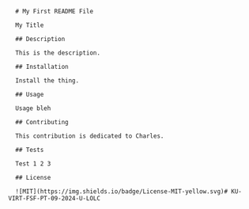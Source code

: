 
      # My First README File

      My Title

      ## Description

      This is the description.

      ## Installation

      Install the thing.

      ## Usage

      Usage bleh 

      ## Contributing

      This contribution is dedicated to Charles.

      ## Tests

      Test 1 2 3

      ## License

      ![MIT](https://img.shields.io/badge/License-MIT-yellow.svg)# KU-VIRT-FSF-PT-09-2024-U-LOLC
